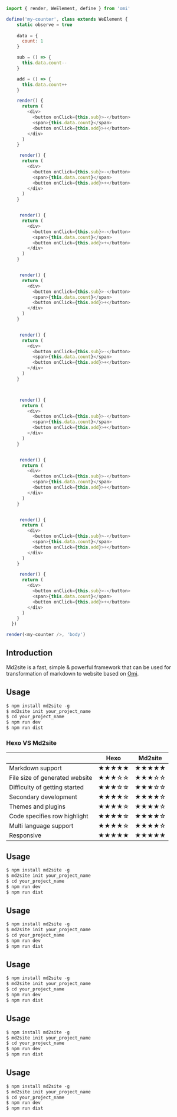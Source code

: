 ```js  {2,4,7-9,51-53, 116}
import { render, WeElement, define } from 'omi'

define('my-counter', class extends WeElement {
    static observe = true
    
    data = {
      count: 1
    }

    sub = () => {
      this.data.count--
    }

    add = () => {
      this.data.count++
    }

    render() {
      return (
        <div>
          <button onClick={this.sub}>-</button>
          <span>{this.data.count}</span>
          <button onClick={this.add}>+</button>
        </div>
      )
    }

     render() {
      return (
        <div>
          <button onClick={this.sub}>-</button>
          <span>{this.data.count}</span>
          <button onClick={this.add}>+</button>
        </div>
      )
    }


     render() {
      return (
        <div>
          <button onClick={this.sub}>-</button>
          <span>{this.data.count}</span>
          <button onClick={this.add}>+</button>
        </div>
      )
    }


     render() {
      return (
        <div>
          <button onClick={this.sub}>-</button>
          <span>{this.data.count}</span>
          <button onClick={this.add}>+</button>
        </div>
      )
    }


     render() {
      return (
        <div>
          <button onClick={this.sub}>-</button>
          <span>{this.data.count}</span>
          <button onClick={this.add}>+</button>
        </div>
      )
    }



     render() {
      return (
        <div>
          <button onClick={this.sub}>-</button>
          <span>{this.data.count}</span>
          <button onClick={this.add}>+</button>
        </div>
      )
    }


     render() {
      return (
        <div>
          <button onClick={this.sub}>-</button>
          <span>{this.data.count}</span>
          <button onClick={this.add}>+</button>
        </div>
      )
    }


     render() {
      return (
        <div>
          <button onClick={this.sub}>-</button>
          <span>{this.data.count}</span>
          <button onClick={this.add}>+</button>
        </div>
      )
    }

     render() {
      return (
        <div>
          <button onClick={this.sub}>-</button>
          <span>{this.data.count}</span>
          <button onClick={this.add}>+</button>
        </div>
      )
    }
  })

render(<my-counter />, 'body')
```

## Introduction 

Md2site is a fast, simple & powerful framework that can be used for transformation of markdown to website based on [Omi](https://github.com/Tencent/omi).

## Usage

``` js {2}
$ npm install md2site -g
$ md2site init your_project_name
$ cd your_project_name
$ npm run dev
$ npm run dist
```



### Hexo VS Md2site

|    | Hexo        | Md2site  |
| ------------- |:-------------:|:-----:|
| Markdown support | ★★★★★| ★★★★★ |
| File size of generated website | ★★★☆☆   |   ★★★☆☆ |
| Difficulty of getting started  | ★★★☆☆| ★★★☆☆ |
|  Secondary development | ★★★★☆     |   ★★★★☆ |
| Themes and plugins  | ★★★★☆     |   ★★★★☆ |
| Code specifies row highlight | ★★★★☆    |   ★★★★☆ |
| Multi language support | ★★★★☆    |   ★★★★☆ |
| Responsive | ★★★★★    |   ★★★★★ |




## Usage

``` js
$ npm install md2site -g
$ md2site init your_project_name
$ cd your_project_name
$ npm run dev
$ npm run dist
```




## Usage

``` js
$ npm install md2site -g
$ md2site init your_project_name
$ cd your_project_name
$ npm run dev
$ npm run dist
```




## Usage

``` js
$ npm install md2site -g
$ md2site init your_project_name
$ cd your_project_name
$ npm run dev
$ npm run dist
```


## Usage

``` js
$ npm install md2site -g
$ md2site init your_project_name
$ cd your_project_name
$ npm run dev
$ npm run dist
```


## Usage

``` js
$ npm install md2site -g
$ md2site init your_project_name
$ cd your_project_name
$ npm run dev
$ npm run dist
```
